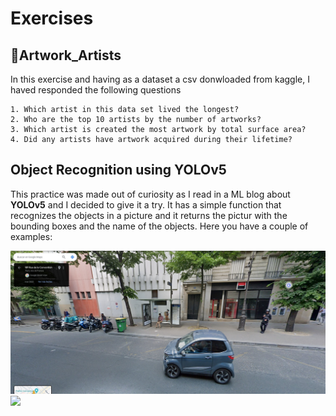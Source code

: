 # Exercises

## 🌅Artwork_Artists
In this exercise and having as a dataset a csv donwloaded from kaggle, I haved responded the following questions

    1. Which artist in this data set lived the longest?
    2. Who are the top 10 artists by the number of artworks?
    3. Which artist is created the most artwork by total surface area?
    4. Did any artists have artwork acquired during their lifetime?
    
## Object Recognition using YOLOv5

This practice was made out of curiosity as I read in a ML blog about **YOLOv5** and I decided to give it a try. It has a simple function that recognizes the objects in a picture and it returns the pictur with the bounding boxes and the name of the objects. Here you have a couple of examples:


<div style="display: flex;">
    <div style="flex: 1;">
        <img src="https://github.com/ivanpgdata/Exercises/blob/main/Object_Recog_ML/images/image3.jpg?raw=true?raw=true?raw=true" style="max-width: 100%;">
    </div;">
    
<div style="display: flex;">
    <div style="flex: 1;">
        <img src="https://github.com/ivanpgdata/Exercises/blob/main/Object_Recog_ML/images/image3_processed.jpg
?raw=true?raw=true?raw=true" style="max-width: 100%;">
    </div;">
